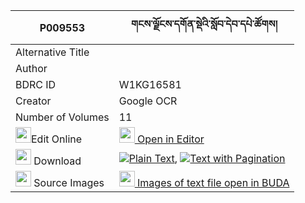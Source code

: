 |P009553|གངས་ལྗོངས་དགོན་སྡེའི་སློབ་དེབ་དཔེ་ཚོགས། 
| --- | --- 
|Alternative Title |
|Author | 
|BDRC ID | W1KG16581
|Creator | Google OCR
|Number of Volumes| 11
|<img width="25" src="https://img.icons8.com/color/25/000000/edit-property.png">Edit Online| [<img width="25" src="https://avatars.githubusercontent.com/u/45091458?s=200&v=4"> Open in Editor](http://editor.openpecha.org/P009553)
|<img width="25" src="https://img.icons8.com/fluent/48/000000/download-2.png"/>  Download | [![](https://img.icons8.com/color/20/000000/txt.png)Plain Text](https://github.com/Openpecha/P009553/releases/download/v2/gangjong_gonde_i_lobdeb_pe_tso_plain_P009553.zip), [![](https://img.icons8.com/color/20/000000/txt.png)Text with Pagination](https://github.com/Openpecha/P009553/releases/download/v2/gangjong_gonde_i_lobdeb_pe_tso_pages_P009553.zip)
|<img width="25" src="https://img.icons8.com/plasticine/100/000000/pictures-folder.png"/>  Source Images | [<img width="25" src="https://library.bdrc.io/icons/BUDA-small.svg"> Images of text file open in BUDA](https://library.bdrc.io/show/bdr:W1KG16581)